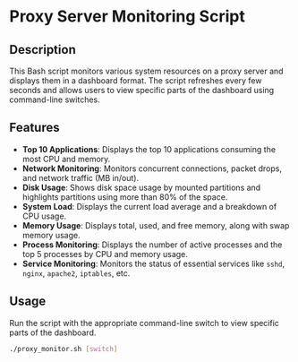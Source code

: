 # Proxy Server Monitoring Script

## Description

This Bash script monitors various system resources on a proxy server and displays them in a dashboard format. The script refreshes every few seconds and allows users to view specific parts of the dashboard using command-line switches.

## Features

- **Top 10 Applications**: Displays the top 10 applications consuming the most CPU and memory.
- **Network Monitoring**: Monitors concurrent connections, packet drops, and network traffic (MB in/out).
- **Disk Usage**: Shows disk space usage by mounted partitions and highlights partitions using more than 80% of the space.
- **System Load**: Displays the current load average and a breakdown of CPU usage.
- **Memory Usage**: Displays total, used, and free memory, along with swap memory usage.
- **Process Monitoring**: Displays the number of active processes and the top 5 processes by CPU and memory usage.
- **Service Monitoring**: Monitors the status of essential services like `sshd`, `nginx`, `apache2`, `iptables`, etc.

## Usage

Run the script with the appropriate command-line switch to view specific parts of the dashboard.

```bash
./proxy_monitor.sh [switch]
